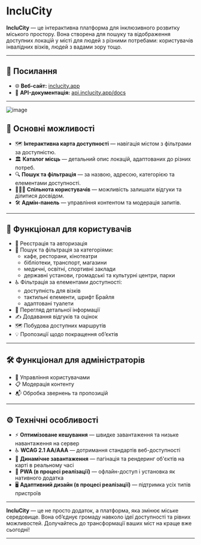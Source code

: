# IncluCity

**IncluCity** — це інтерактивна платформа для інклюзивного розвитку міського простору. Вона створена для пошуку та відображення доступних локацій у місті для людей з різними потребами: користувачів інвалідних візків, людей з вадами зору тощо.

---

## 🔗 Посилання

- 🌐 **Веб-сайт:** [inclucity.app](http://ec2-35-157-74-58.eu-central-1.compute.amazonaws.com:3000)  
- 📘 **API-документація:** [api.inclucity.app/docs](http://ec2-18-193-222-134.eu-central-1.compute.amazonaws.com:8080/swagger-ui/index.html#/)

---

![image](https://github.com/user-attachments/assets/f3640988-cf1c-4a32-9396-320fbe33929b)


## 🚀 Основні можливості

- 🗺️ **Інтерактивна карта доступності** — навігація містом з фільтрами за доступністю.
- 🏛️ **Каталог місць** — детальний опис локацій, адаптованих до різних потреб.
- 🔍 **Пошук та фільтрація** — за назвою, адресою, категорією та елементами доступності.
- 🧑‍🤝‍🧑 **Спільнота користувачів** — можливість залишати відгуки та ділитися досвідом.
- 🛠️ **Адмін-панель** — управління контентом та модерація запитів.

---

## 👤 Функціонал для користувачів

- 🔐 Реєстрація та авторизація
- 🔎 Пошук та фільтрація за категоріями:
  - кафе, ресторани, кінотеатри
  - бібліотеки, транспорт, магазини
  - медичні, освітні, спортивні заклади
  - державні установи, громадські та культурні центри, парки
- ♿ Фільтрація за елементами доступності:
  - доступність для візків
  - тактильні елементи, шрифт Брайля
  - адаптовані туалети
- 📄 Перегляд детальної інформації
- ✍️ Додавання відгуків та оцінок
- 🗺️ Побудова доступних маршрутів
- 💡 Пропозиції щодо покращення об’єктів

---

## 🛠️ Функціонал для адміністраторів

- 👥 Управління користувачами
- 📋 Модерація контенту
- 📬 Обробка звернень та пропозицій

---

## ⚙️ Технічні особливості

- ⚡ **Оптимізоване кешування** — швидке завантаження та низьке навантаження на сервер
- ♿ **WCAG 2.1 AA/AAA** — дотримання стандартів веб-доступності
- 📡 **Динамічне завантаження** — пагінація та рендеринг об'єктів на карті в реальному часі
- 📱 **PWA (в процесі реалізації)** — офлайн-доступ і установка як нативного додатка
- 🖥️ **Адаптивний дизайн (в процесі реалізації)** — підтримка усіх типів пристроїв

---

**IncluCity** — це не просто додаток, а платформа, яка змінює міське середовище. Вона об’єднує громаду навколо ідеї доступності та рівних можливостей. Долучайтесь до трансформації ваших міст на краще вже сьогодні!

---
